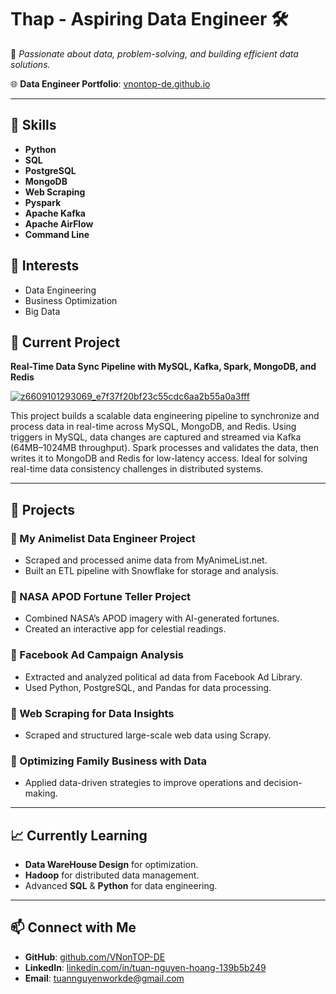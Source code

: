 # Thap - Aspiring Data Engineer 🛠️  
🚀 *Passionate about data, problem-solving, and building efficient data solutions.*  

🌐 **Data Engineer Portfolio**: [vnontop-de.github.io](https://vnontop-de.github.io/)

---

## 🔹 Skills  
- **Python**  
- **SQL**  
- **PostgreSQL**
- **MongoDB** 
- **Web Scraping**
- **Pyspark**  
- **Apache Kafka**  
- **Apache AirFlow**  
- **Command Line**  

## 🔹 Interests  
- Data Engineering  
- Business Optimization  
- Big Data  

## 🔹 Current Project  
**Real-Time Data Sync Pipeline with MySQL, Kafka, Spark, MongoDB, and Redis**

[![z6609101293069_e7f37f20bf23c55cdc6aa2b55a0a3fff](https://github.com/user-attachments/assets/4e635cfa-fdc3-4efb-b8be-3ddb2b6a891e)](https://github.com/VNonTOP-DE/Pyspark)

This project builds a scalable data engineering pipeline to synchronize and process data in real-time across MySQL, MongoDB, and Redis. Using triggers in MySQL, data changes are captured and streamed via Kafka (64MB–1024MB throughput). Spark processes and validates the data, then writes it to MongoDB and Redis for low-latency access. Ideal for solving real-time data consistency challenges in distributed systems. 

---

## 📌 Projects  

### 🔹 My Animelist Data Engineer Project  
- Scraped and processed anime data from MyAnimeList.net.  
- Built an ETL pipeline with Snowflake for storage and analysis.  

### 🔹 NASA APOD Fortune Teller Project  
- Combined NASA’s APOD imagery with AI-generated fortunes.  
- Created an interactive app for celestial readings.  

### 🔹 Facebook Ad Campaign Analysis  
- Extracted and analyzed political ad data from Facebook Ad Library.  
- Used Python, PostgreSQL, and Pandas for data processing.  

### 🔹 Web Scraping for Data Insights  
- Scraped and structured large-scale web data using Scrapy.  

### 🔹 Optimizing Family Business with Data  
- Applied data-driven strategies to improve operations and decision-making.  

---

## 📈 Currently Learning  
- **Data WareHouse Design** for optimization.  
- **Hadoop** for distributed data management.  
- Advanced **SQL** & **Python** for data engineering.  

---

## 📫 Connect with Me  
- **GitHub**: [github.com/VNonTOP-DE](https://github.com/VNonTOP-DE)  
- **LinkedIn**: [linkedin.com/in/tuan-nguyen-hoang-139b5b249](https://www.linkedin.com/in/tuan-nguyen-hoang-139b5b249)  
- **Email**: [tuannguyenworkde@gmail.com](mailto:tuannguyenworkde@gmail.com)  
